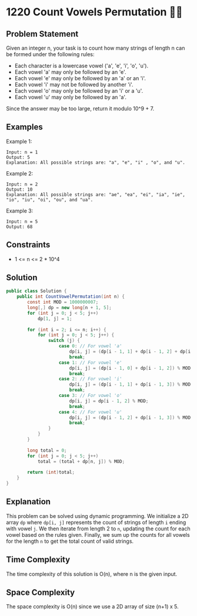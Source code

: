 # 1220 Count Vowels Permutation 👩‍🎓

## Problem Statement

Given an integer n, your task is to count how many strings of length n can be formed under the following rules:

- Each character is a lowercase vowel ('a', 'e', 'i', 'o', 'u').
- Each vowel 'a' may only be followed by an 'e'.
- Each vowel 'e' may only be followed by an 'a' or an 'i'.
- Each vowel 'i' may not be followed by another 'i'.
- Each vowel 'o' may only be followed by an 'i' or a 'u'.
- Each vowel 'u' may only be followed by an 'a'.

Since the answer may be too large, return it modulo 10^9 + 7.

## Examples

Example 1:
```
Input: n = 1
Output: 5
Explanation: All possible strings are: "a", "e", "i" , "o", and "u".
```

Example 2:
```
Input: n = 2
Output: 10
Explanation: All possible strings are: "ae", "ea", "ei", "ia", "ie", "io", "iu", "oi", "ou", and "ua".
```

Example 3:
```
Input: n = 5
Output: 68
```

## Constraints

- 1 <= n <= 2 * 10^4

## Solution

```csharp
public class Solution {
    public int CountVowelPermutation(int n) {
        const int MOD = 1000000007;
        long[,] dp = new long[n + 1, 5];
        for (int j = 0; j < 5; j++)
            dp[1, j] = 1;
        
        for (int i = 2; i <= n; i++) {
            for (int j = 0; j < 5; j++) {
                switch (j) {
                    case 0: // For vowel 'a'
                        dp[i, j] = (dp[i - 1, 1] + dp[i - 1, 2] + dp[i - 1, 4]) % MOD;
                        break;
                    case 1: // For vowel 'e'
                        dp[i, j] = (dp[i - 1, 0] + dp[i - 1, 2]) % MOD;
                        break;
                    case 2: // For vowel 'i'
                        dp[i, j] = (dp[i - 1, 1] + dp[i - 1, 3]) % MOD;
                        break;
                    case 3: // For vowel 'o'
                        dp[i, j] = dp[i - 1, 2] % MOD;
                        break;
                    case 4: // For vowel 'u'
                        dp[i, j] = (dp[i - 1, 2] + dp[i - 1, 3]) % MOD;
                        break;
                }
            }
        }
        
        long total = 0;
        for (int j = 0; j < 5; j++)
            total = (total + dp[n, j]) % MOD;
        
        return (int)total;
    }
}
```

## Explanation

This problem can be solved using dynamic programming. We initialize a 2D array `dp` where `dp[i, j]` represents the count of strings of length `i` ending with vowel `j`. We then iterate from length 2 to `n`, updating the count for each vowel based on the rules given. Finally, we sum up the counts for all vowels for the length `n` to get the total count of valid strings.

## Time Complexity

The time complexity of this solution is O(n), where n is the given input.

## Space Complexity

The space complexity is O(n) since we use a 2D array of size (n+1) x 5.
